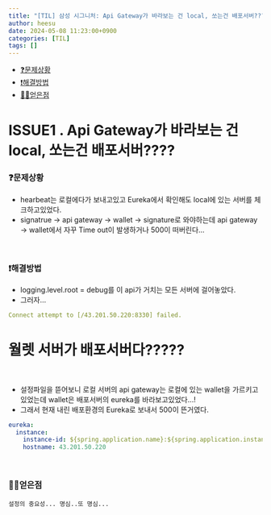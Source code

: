 ```yaml
---
title: "[TIL] 삼성 시그니처: Api Gateway가 바라보는 건 local, 쏘는건 배포서버????"
author: heesu
date: 2024-05-08 11:23:00+0900
categories: [TIL]
tags: []
---
```


* [❓문제상황](#문제상황)
* [❗해결방법](#해결방법)
* [👩‍💻얻은점](#얻은점)

# ISSUE1 . Api Gateway가 바라보는 건 local, 쏘는건 배포서버????

### ❓**문제상황**

- hearbeat는 로컬에다가 보내고있고 Eureka에서 확인해도 local에 있는 서버를 체크하고있었다.
- signatrue → api gateway → wallet → signature로 와야하는데 api gateway → wallet에서 자꾸 Time out이 발생하거나 500이 떠버린다…

<br>

### ❗**해결방법**

- logging.level.root = debug를 이 api가 거치는 모든 서버에 걸어놓았다.
- 그러자…

```yml
Connect attempt to [/43.201.50.220:8330] failed.
```

# 월렛 서버가 배포서버다?????

<br>

- 설정파일을 뜯어보니 로컬 서버의 api gateway는 로컬에 있는 wallet을 가르키고있었는데 wallet은 배포서버의 eureka를 바라보고있었다…!
- 그래서 현재 내린 배포환경의 Eureka로 보내서 500이 뜬거였다.

```yml
eureka:
  instance:
    instance-id: ${spring.application.name}:${spring.application.instance_id:${random.value}}
    hostname: 43.201.50.220
```

<br>

### 👩‍💻**얻은점**

`설정의 중요성... 명심..또 명심...`
